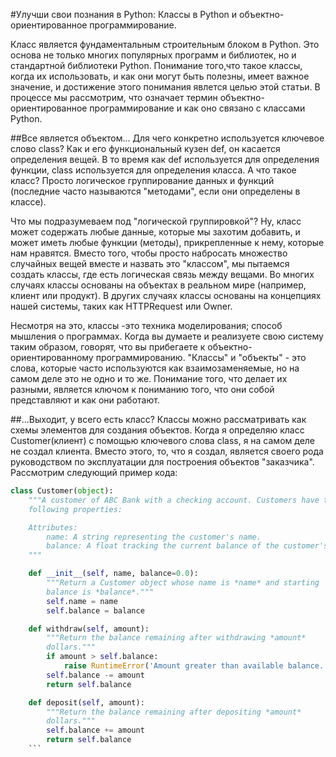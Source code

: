 #Улучши свои познания в Python: Классы в Python и объектно-ориентированное программирование.

Класс является фундаментальным строительным блоком в Python. Это основа не только многих популярных программ и библиотек, но и стандартной библиотеки Python. Понимание того,что такое классы, когда их использовать, и как они могут быть полезны, имеет важное значение, и достижение этого понимания явлется целью этой статьи. В процессе мы рассмотрим, что означает термин объектно-ориентированное программирование и как оно связано с классами Python.

##Все является объектом...
Для чего конкретно используется ключевое слово class? Как и его функциональный кузен def, он касается определения вещей. В то время как def используется для определения функции, class используется для определения класса. А что такое класс? Просто логическое группирование данных и функций (последние часто называются "методами", если они определены в классе).

Что мы подразумеваем под "логической группировкой"? Ну, класс может содержать любые данные, которые мы захотим добавить, и может иметь любые функции (методы), прикрепленные к нему, которые нам нравятся. Вместо того, чтобы просто набросать множество случайных вещей вместе и назвать это "классом", мы пытаемся создать классы, где есть логическая связь между вещами. Во многих случаях классы основаны на объектах в реальном мире (например, клиент или продукт). В других случаях классы основаны на концепциях нашей системы, таких как HTTPRequest или Owner.

Несмотря на это, классы -это техника моделирования; способ мышления о программах. Когда вы думаете и реализуете свою систему таким образом, говорят, что вы прибегаете к объектно-ориентированному программированию. "Классы" и "объекты" - это слова, которые часто используются как взаимозаменяемые, но на самом деле это не одно и то же. Понимание того, что делает их разными, является ключом к пониманию того, что они собой представляют и как они работают.

##...Выходит, у всего есть класс?
Классы можно рассматривать как схемы элементов для создания объектов. Когда я определяю класс Customer(клиент) с помощью ключевого слова class, я на самом деле не создал клиента. Вместо этого, то, что я создал, является своего рода руководством по эксплуатации для построения объектов "заказчика". Рассмотрим следующий пример кода:
  
  ```python
  class Customer(object):
      """A customer of ABC Bank with a checking account. Customers have the
      following properties:

      Attributes:
          name: A string representing the customer's name.
          balance: A float tracking the current balance of the customer's account.
      """

      def __init__(self, name, balance=0.0):
          """Return a Customer object whose name is *name* and starting
          balance is *balance*."""
          self.name = name
          self.balance = balance

      def withdraw(self, amount):
          """Return the balance remaining after withdrawing *amount*
          dollars."""
          if amount > self.balance:
              raise RuntimeError('Amount greater than available balance.')
          self.balance -= amount
          return self.balance

      def deposit(self, amount):
          """Return the balance remaining after depositing *amount*
          dollars."""
          self.balance += amount
          return self.balance
      ```
